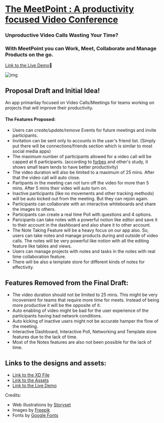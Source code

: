 # [The MeetPoint : A productivity focused Video Conference](https://akbng.github.io/meetpoint)

### Unproductive Video Calls Wasting Your Time?

### With MeetPoint you can Work, Meet, Collaborate and Manage Products on the go.

[Link to the Live Demo](https://akbng.github.io/meetpoint)🚀

![img](https://i.imgur.com/ka0XC0c.png)

## Proposal Draft and Initial Idea!

An app primarilay focused on Video Calls/Meetings for teams working on projects that will improve their productivity.

#### The Features Proposed:

- Users can _create/update/remove_ Events for future meetings and invite participants.
- Invitation can be sent only to accounts in the user's friend list. (Simply put there will be connections/friends section which is similar to most social media apps)
- The maximum number of participants allowed for a video call will be capped at 6 participants. (according to [forbes](https://www.forbes.com/sites/jacobmorgan/2015/04/15/why-smaller-teams-are-better-than-larger-ones/?sh=7ef3c2d1e686) and other's study, it shows small team tends to have better productivity)
- The video duration will also be limited to a maximum of 25 mins. After that the video call will auto close.
- Partipants in the meeting can not turn off the video for more than 5 mins. After 5 mins their video will auto turn on.
- Inactive participants (like no movements and other tracking methods) will be auto kicked out from the meeting. But they can rejoin again.
- Participants can collaborate with an interactive whiteboards and share the images to others.
- Participants can create a real time Poll with questions and 4 options.
- Paricipants can take notes with a powerful notion like editor and save it to their account in the dashboard and also share it to other account.
- The Note Taking Feature will be a heavy focus on our app also. So, users can take notes and manage products during and outside of video calls. The notes will be very powerful like _notion_ with all the editing feature like tables and views.
- Users can manage projects with notes and tasks in the notes with real time collaboration feature.
- There will be also a template store for different kinds of notes for effectivity.

## Features Removed from the Final Draft:

- The video duration should not be limited to 25 mins. This might be very incovenient for teams that require more time for meets. Instead of being more productive it will be the opposite of it.
- Auto enabling of video might be bad for the user experience of the participants having bad network conditions.
- Auto kicking of inactive users might not be accurate hamper the flow of the meeting.
- Interactive Dashboard, Interactive Poll, Networking and Template store features due to the lack of time.
- Most of the Notes features are also not been possible for the lack of time.

## Links to the designs and assets:

- [Link to the XD File](https://drive.google.com/drive/folders/1FmR6-0JSXrw-tkEOQUJhPpnNHSoHekol)
- [Link to the Assets](https://drive.google.com/drive/folders/17a98nJxgahIKXYp9cbwTj7BBoTspfNCx)
- [Link to the Live Demo](https://akbng.github.io/meetpoint)

Credits:

- Web illustrations by <a href="https://storyset.com/web">Storyset</a>
- Images by <a href="https://www.freepik.com/free-psd/3d-female-character-with-404-error-message_13678516.htm">Freepik</a>
- Fonts by [Google Fonts](https://fonts.google.com)
